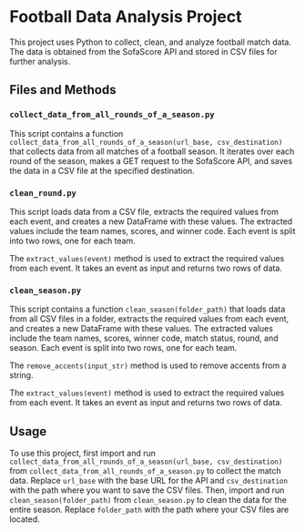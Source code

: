 # Football Data Analysis Project

This project uses Python to collect, clean, and analyze football match data. The data is obtained from the SofaScore API and stored in CSV files for further analysis.

## Files and Methods

### `collect_data_from_all_rounds_of_a_season.py`

This script contains a function `collect_data_from_all_rounds_of_a_season(url_base, csv_destination)` that collects data from all matches of a football season. It iterates over each round of the season, makes a GET request to the SofaScore API, and saves the data in a CSV file at the specified destination.

### `clean_round.py`

This script loads data from a CSV file, extracts the required values from each event, and creates a new DataFrame with these values. The extracted values include the team names, scores, and winner code. Each event is split into two rows, one for each team.

The `extract_values(event)` method is used to extract the required values from each event. It takes an event as input and returns two rows of data.

### `clean_season.py`

This script contains a function `clean_season(folder_path)` that loads data from all CSV files in a folder, extracts the required values from each event, and creates a new DataFrame with these values. The extracted values include the team names, scores, winner code, match status, round, and season. Each event is split into two rows, one for each team.

The `remove_accents(input_str)` method is used to remove accents from a string.

The `extract_values(event)` method is used to extract the required values from each event. It takes an event as input and returns two rows of data.

## Usage

To use this project, first import and run `collect_data_from_all_rounds_of_a_season(url_base, csv_destination)` from `collect_data_from_all_rounds_of_a_season.py` to collect the match data. Replace `url_base` with the base URL for the API and `csv_destination` with the path where you want to save the CSV files. Then, import and run `clean_season(folder_path)` from `clean_season.py` to clean the data for the entire season. Replace `folder_path` with the path where your CSV files are located.